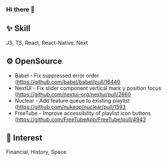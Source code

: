 ### Hi there 👋

<!--
**sossost/sossost** is a ✨ _special_ ✨ repository because its `README.md` (this file) appears on your GitHub profile.

Here are some ideas to get you started:

- 🔭 I’m currently working on ...
- 🌱 I’m currently learning ...
- 👯 I’m looking to collaborate on ...
- 🤔 I’m looking for help with ...
- 💬 Ask me about ...
- 📫 How to reach me: ...
- 😄 Pronouns: ...
- ⚡ Fun fact: ...
-->

## ✨ Skill
JS, TS, React, React-Native, Next

## ⚙️ OpenSource
- Babel - Fix suppressed error order (https://github.com/babel/babel/pull/16440
- NextUI - Fix slider component vertical mark y position focus (https://github.com/nextui-org/nextui/pull/2660
- Nuclear - Add feature queue to existing playlist  (https://github.com/nukeop/nuclear/pull/1593
- FreeTube - Improve accessibility of playlist icon buttons (https://github.com/FreeTubeApp/FreeTube/pull/4943

## 🔭 Interest
Financial, History, Space
